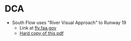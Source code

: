 # DCA

* South Flow uses "River Visual Approach" to Runway 19
  * Link at [fly.faa.gov](https://www.fly.faa.gov/Information/east/zdc/dca/atcCharts/DCA_CVFP_00443RIVER_VIS19.pdf)
  * [Hard copy of this pdf](./resources/DCA_CVFP_00443RIVER_VIS19.pdf)